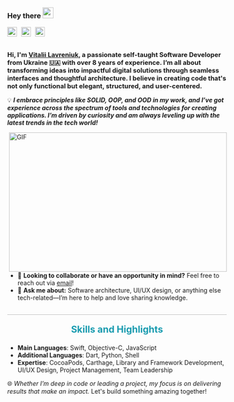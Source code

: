 ### Hey there <img src="https://media.giphy.com/media/hvRJCLFzcasrR4ia7z/giphy.gif" width="25px">
<a href="https://www.instagram.com/vitaliislife/">
  <img align="left" alt="Vitalii's Instagram" width="22px" src="https://raw.githubusercontent.com/hussainweb/hussainweb/main/icons/instagram.png" style="margin-right: 10px;" />
</a>
<a href="https://twitter.com/just_vitalii">
  <img align="left" alt="Vitalii Lavreniuk | Twitter" width="22px" src="https://cdn.simpleicons.org/x/000000" style="margin-right: 10px;" />
</a>
<a href="https://www.linkedin.com/in/vitalii-lavreniuk-29115112b/">
  <img align="left" alt="Vitalii's LinkedIN" width="22px" src="https://cdn.simpleicons.org/linkedin/0A66C2" style="margin-right: 10px;"/>
</a>

<br />
<br />

<h1 style="font-size:11pt">
Hi, I'm <a href="https://www.linkedin.com/in/vitalii-lavreniuk-29115112b/">Vitalii Lavreniuk</a>, a passionate self-taught Software Developer from Ukraine 🇺🇦 with over 8 years of experience. I’m all about transforming ideas into impactful digital solutions through seamless interfaces and thoughtful architecture. I believe in creating code that's not only functional but elegant, structured, and user-centered.
</h1>

💡 ***I embrace principles like SOLID, OOP, and OOD in my work, and I’ve got experience across the spectrum of tools and technologies for creating applications. I’m driven by curiosity and am always leveling up with the latest trends in the tech world!***

  <img align="right" alt="GIF" src="https://github.com/abhisheknaiidu/abhisheknaiidu/blob/master/code.gif?raw=true" width="500" height="320" />
  
- 💼 **Looking to collaborate or have an opportunity in mind?** Feel free to reach out via [email](mailto:lavreniuk.vitalii@gmail.com)!
- 💬 **Ask me about:** Software architecture, UI/UX design, or anything else tech-related—I’m here to help and love sharing knowledge.

<h3 style="border-top: 1px solid #bbb; color: rgb(26, 156, 176); font-weight: bold; font-size:16pt; padding-top: 20px;" align="center"> Skills and Highlights </h3>

- **Main Languages**: Swift, Objective-C, JavaScript
- **Additional Languages**: Dart, Python, Shell
- **Expertise**: CocoaPods, Carthage, Library and Framework Development, UI/UX Design, Project Management, Team Leadership

🌐 *Whether I’m deep in code or leading a project, my focus is on delivering results that make an impact.* Let's build something amazing together!
